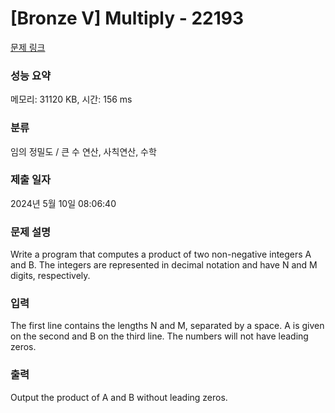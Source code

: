 # [Bronze V] Multiply - 22193 

[문제 링크](https://www.acmicpc.net/problem/22193) 

### 성능 요약

메모리: 31120 KB, 시간: 156 ms

### 분류

임의 정밀도 / 큰 수 연산, 사칙연산, 수학

### 제출 일자

2024년 5월 10일 08:06:40

### 문제 설명

<p>Write a program that computes a product of two non-negative integers A and B. The integers are represented in decimal notation and have N and M digits, respectively.</p>

### 입력 

 <p>The first line contains the lengths N and M, separated by a space. A is given on the second and B on the third line. The numbers will not have leading zeros.</p>

### 출력 

 <p>Output the product of A and B without leading zeros.</p>

